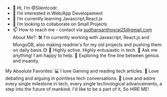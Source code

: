 - 👋 Hi, I’m @Silentcodr
- 👀 I’m interested in Web/App Developement
- 🌱 I’m currently learning Javascript,React.js
- 💞️ I’m looking to collaborate on Small Projects
- 📫 How to reach me - contact via sudhansanthosraj25@gmail.com
About Me?:
🛠   I’m currently working with Javascript, React.js and MongoDB, also making readme's for my old projects and pushing them on daily basis.😓
🚀   Highly active. Highly entusiastic in tech.
💬   Ask me anything! I am happy to help.
👾   Exploring the fine line between genius and insanity.

My Absolute Favorites:
💻   I love Gaming and reading tech articles.
📰   Love debating and arguing in pointless tech conversations.
🍕   Love and adore every single milestone in tech, every single technological advancements, a step into the future of mankind. I'd like to be a part of it, So HIRE ME!
